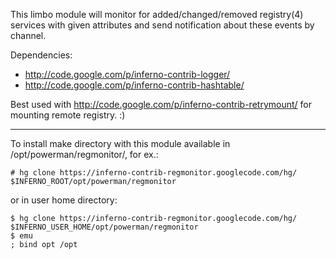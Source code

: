This limbo module will monitor for added/changed/removed registry(4) services with given attributes and send notification about these events by channel.

Dependencies:
  * http://code.google.com/p/inferno-contrib-logger/
  * http://code.google.com/p/inferno-contrib-hashtable/

Best used with http://code.google.com/p/inferno-contrib-retrymount/ for mounting remote registry. :)


---


To install make directory with this module available in /opt/powerman/regmonitor/, for ex.:

```
# hg clone https://inferno-contrib-regmonitor.googlecode.com/hg/ $INFERNO_ROOT/opt/powerman/regmonitor
```

or in user home directory:

```
$ hg clone https://inferno-contrib-regmonitor.googlecode.com/hg/ $INFERNO_USER_HOME/opt/powerman/regmonitor
$ emu
; bind opt /opt
```
